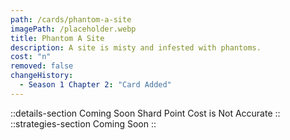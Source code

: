 ```yaml
---
path: /cards/phantom-a-site
imagePath: /placeholder.webp
title: Phantom A Site
description: A site is misty and infested with phantoms.
cost: "n"
removed: false
changeHistory:
  - Season 1 Chapter 2: "Card Added"
---
```

::details-section
Coming Soon
Shard Point Cost is Not Accurate
::
::strategies-section
Coming Soon
::